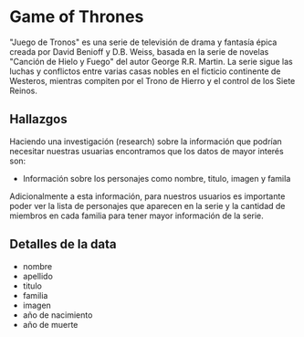 # Game of Thrones

"Juego de Tronos" es una serie de televisión de drama y
fantasía épica creada por David Benioff y D.B. Weiss,
basada en la serie de novelas "Canción de Hielo y Fuego"
del autor George R.R. Martin. La serie sigue las luchas y
conflictos entre varias casas nobles en el ficticio continente
de Westeros, mientras compiten por el Trono de Hierro y el
control de los Siete Reinos.

## Hallazgos

Haciendo una investigación (research) sobre la
información que podrían necesitar nuestras
usuarias encontramos que los datos de mayor
interés son:

- Información sobre los personajes como nombre,
titulo, imagen y famila

Adicionalmente a esta información, para nuestros usuarios es importante poder ver la lista de personajes que aparecen en
la serie y la cantidad de miembros en cada familia para
tener mayor información de la serie.

## Detalles de la data

- nombre
- apellido
- titulo
- familia
- imagen
- año de nacimiento
- año de muerte
